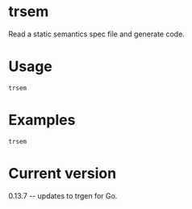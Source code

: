 # trsem

Read a static semantics spec file and generate code.

# Usage

    trsem

# Examples

    trsem

# Current version

0.13.7 -- updates to trgen for Go.
